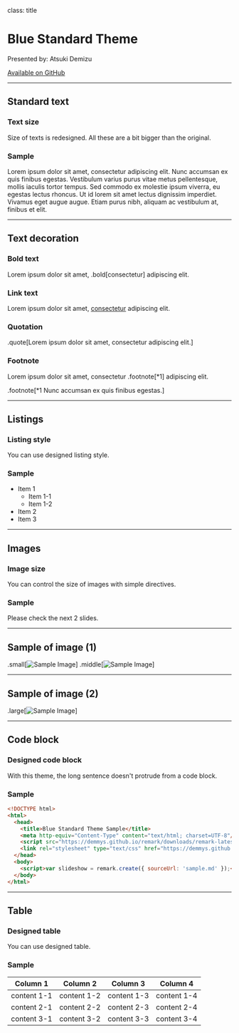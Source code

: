 class: title

# Blue Standard Theme

Presented by: Atsuki Demizu

[Available on GitHub](https://github.com/demmys/remark-theme)

---

## Standard text

### Text size

Size of texts is redesigned. All these are a bit bigger than the original.

### Sample

Lorem ipsum dolor sit amet, consectetur adipiscing elit. Nunc accumsan ex quis finibus egestas. Vestibulum varius purus vitae metus pellentesque, mollis iaculis tortor tempus. Sed commodo ex molestie ipsum viverra, eu egestas lectus rhoncus. Ut id lorem sit amet lectus dignissim imperdiet. Vivamus eget augue augue. Etiam purus nibh, aliquam ac vestibulum at, finibus et elit.

---

## Text decoration

### Bold text

Lorem ipsum dolor sit amet, .bold[consectetur] adipiscing elit.

### Link text

Lorem ipsum dolor sit amet, [consectetur](#3) adipiscing elit.

### Quotation

.quote[Lorem ipsum dolor sit amet, consectetur adipiscing elit.]

### Footnote

Lorem ipsum dolor sit amet, consectetur .footnote[*1] adipiscing elit.

.footnote[*1 Nunc accumsan ex quis finibus egestas.]

---

## Listings

### Listing style

You can use designed listing style.

### Sample

* Item 1
    * Item 1-1
    * Item 1-2
* Item 2
* Item 3

---

## Images

### Image size

You can control the size of images with simple directives.

### Sample

Please check the next 2 slides.

---

## Sample of image (1)

.small[![Sample Image](sample.jpg)]
.middle[![Sample Image](sample.jpg)]

---

## Sample of image (2)

.large[![Sample Image](sample.jpg)]

---

## Code block

### Designed code block

With this theme, the long sentence doesn't protrude from a code block.

### Sample

```html
<!DOCTYPE html>
<html>
  <head>
    <title>Blue Standard Theme Sample</title>
    <meta http-equiv="Content-Type" content="text/html; charset=UTF-8"/>
    <script src="https://demmys.github.io/remark/downloads/remark-latest.min.js"></script>
    <link rel="stylesheet" type="text/css" href="https://demmys.github.io/remark-theme/blue_standard/remark_theme_blue_standard.css"/>
  </head>
  <body>
    <script>var slideshow = remark.create({ sourceUrl: 'sample.md' });</script>
  </body>
</html>
```

---

## Table

### Designed table

You can use designed table.

### Sample

| Column 1 | Column 2 | Column 3 | Column 4 |
| -------- | -------- | -------- | -------- |
| content 1-1 | content 1-2 | content 1-3 | content 1-4 |
| content 2-1 | content 2-2 | content 2-3 | content 2-4 |
| content 3-1 | content 3-2 | content 3-3 | content 3-4 |
